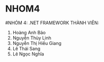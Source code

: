 # NHOM4
#NHÓM 4: .NET FRAMEWORK
THÀNH VIÊN: 
1. Hoàng Anh Bảo
2. Nguyễn Thùy Linh
3. Nguyễn Thị Hiếu Giang
4. Lê Thái Sang
5. Lê Ngọc Nghĩa
